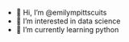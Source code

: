 - 👋 Hi, I’m @emilympittscuits
- 👀 I’m interested in data science
- 🌱 I’m currently learning python

<!---
emilympittscuits/emilympittscuits is a ✨ special ✨ repository because its `README.md` (this file) appears on your GitHub profile.
You can click the Preview link to take a look at your changes.
--->
